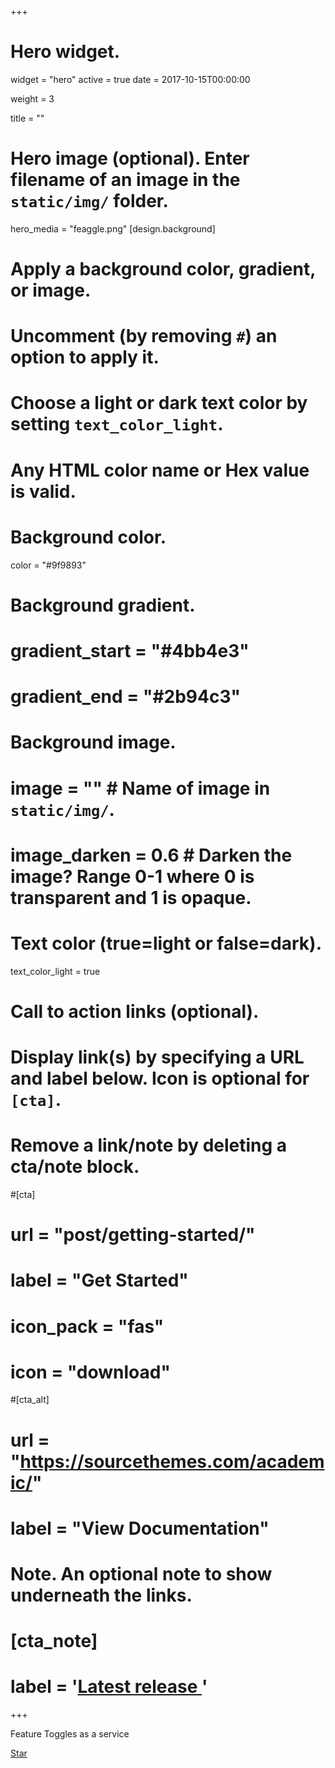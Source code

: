 +++
# Hero widget.
widget = "hero"
active = true
date = 2017-10-15T00:00:00

weight = 3

title = ""

# Hero image (optional). Enter filename of an image in the `static/img/` folder.
hero_media =  "feaggle.png"
[design.background]
  # Apply a background color, gradient, or image.
  #   Uncomment (by removing `#`) an option to apply it.
  #   Choose a light or dark text color by setting `text_color_light`.
  #   Any HTML color name or Hex value is valid.

  # Background color.
  color = "#9f9893"
  
  # Background gradient.
  # gradient_start = "#4bb4e3"
  # gradient_end = "#2b94c3"
  
  # Background image.
  # image = ""  # Name of image in `static/img/`.
  # image_darken = 0.6  # Darken the image? Range 0-1 where 0 is transparent and 1 is opaque.

  # Text color (true=light or false=dark).
  text_color_light = true

# Call to action links (optional).
#   Display link(s) by specifying a URL and label below. Icon is optional for `[cta]`.
#   Remove a link/note by deleting a cta/note block.
#[cta]
#  url = "post/getting-started/"
#  label = "Get Started"
#  icon_pack = "fas"
#  icon = "download"
  
#[cta_alt]
#  url = "https://sourcethemes.com/academic/"
#  label = "View Documentation"

# Note. An optional note to show underneath the links.
# [cta_note]
#  label = '<a id="academic-release" href="https://sourcethemes.com/academic/updates" data-repo="gcushen/hugo-academic">Latest release <!-- V --></a>'
+++

Feature Toggles as a service

<a class="github-button" href="https://github.com/feaggle/feaggle-server" data-icon="octicon-star" data-size="large" data-show-count="true" aria-label="Star this on GitHub">Star</a>

<!-- <a href="./tutorial/getting-started/" class="btn btn-outline-light btn-lg">
  <i class="fas fa-book"></i> Quick Start
</a> -->
<script async defer src="https://buttons.github.io/buttons.js"></script>
